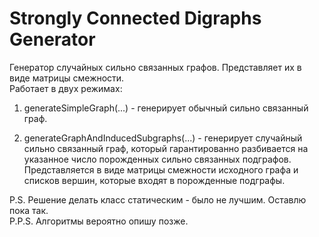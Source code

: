 # Strongly Connected Digraphs Generator
Генератор случайных сильно связанных графов. Представляет их в виде матрицы смежности.    
Работает в двух режимах:  
1) generateSimpleGraph(...) - генерирует обычный сильно связанный граф.   
  
2) generateGraphAndInducedSubgraphs(...) - генерирует случайный сильно связанный граф, 
который гарантированно разбивается на указанное число порожденных сильно связанных подграфов. 
Представляется в виде матрицы смежности исходного графа и списков вершин, которые входят в порожденные подграфы.  
  
P.S. Решение делать класс статическим - было не лучшим. Оставлю пока так.  
P.P.S. Алгоритмы вероятно опишу позже.
